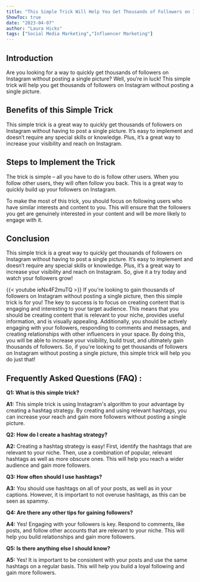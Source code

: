 ```yaml
---
title: "This Simple Trick Will Help You Get Thousands of Followers on Instagram Without Posting a Single Picture!"
ShowToc: true 
date: "2023-04-07"
author: "Laura Hicks" 
tags: ["Social Media Marketing","Influencer Marketing"]
---
```

## Introduction

Are you looking for a way to quickly get thousands of followers on Instagram without posting a single picture? Well, you’re in luck! This simple trick will help you get thousands of followers on Instagram without posting a single picture.

## Benefits of this Simple Trick

This simple trick is a great way to quickly get thousands of followers on Instagram without having to post a single picture. It’s easy to implement and doesn’t require any special skills or knowledge. Plus, it’s a great way to increase your visibility and reach on Instagram.

## Steps to Implement the Trick

The trick is simple – all you have to do is follow other users. When you follow other users, they will often follow you back. This is a great way to quickly build up your followers on Instagram.

To make the most of this trick, you should focus on following users who have similar interests and content to you. This will ensure that the followers you get are genuinely interested in your content and will be more likely to engage with it.

## Conclusion

This simple trick is a great way to quickly get thousands of followers on Instagram without having to post a single picture. It’s easy to implement and doesn’t require any special skills or knowledge. Plus, it’s a great way to increase your visibility and reach on Instagram. So, give it a try today and watch your followers grow!

{{< youtube ieNx4F2muTQ >}} 
If you're looking to gain thousands of followers on Instagram without posting a single picture, then this simple trick is for you! The key to success is to focus on creating content that is engaging and interesting to your target audience. This means that you should be creating content that is relevant to your niche, provides useful information, and is visually appealing. Additionally, you should be actively engaging with your followers, responding to comments and messages, and creating relationships with other influencers in your space. By doing this, you will be able to increase your visibility, build trust, and ultimately gain thousands of followers. So, if you're looking to get thousands of followers on Instagram without posting a single picture, this simple trick will help you do just that!

## Frequently Asked Questions (FAQ) :
**Q1: What is this simple trick?**

**A1:** This simple trick is using Instagram's algorithm to your advantage by creating a hashtag strategy. By creating and using relevant hashtags, you can increase your reach and gain more followers without posting a single picture. 

**Q2: How do I create a hashtag strategy?**

**A2:** Creating a hashtag strategy is easy! First, identify the hashtags that are relevant to your niche. Then, use a combination of popular, relevant hashtags as well as more obscure ones. This will help you reach a wider audience and gain more followers. 

**Q3: How often should I use hashtags?**

**A3:** You should use hashtags on all of your posts, as well as in your captions. However, it is important to not overuse hashtags, as this can be seen as spammy. 

**Q4: Are there any other tips for gaining followers?**

**A4:** Yes! Engaging with your followers is key. Respond to comments, like posts, and follow other accounts that are relevant to your niche. This will help you build relationships and gain more followers. 

**Q5: Is there anything else I should know?**

**A5:** Yes! It is important to be consistent with your posts and use the same hashtags on a regular basis. This will help you build a loyal following and gain more followers.


